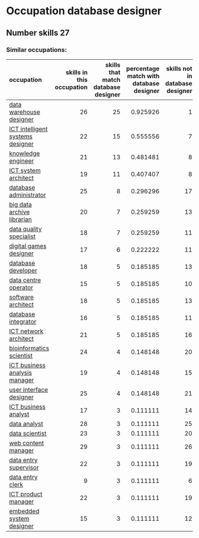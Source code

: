 # Occupation database designer
## Number skills 27
### Similar occupations:
| occupation                                                              |   skills in this occupation |   skills that match database designer |   percentage match with database designer |   skills not in database designer |
|:------------------------------------------------------------------------|----------------------------:|--------------------------------------:|------------------------------------------:|----------------------------------:|
| [data warehouse designer](data_warehouse_designer.md)                   |                          26 |                                    25 |                                  0.925926 |                                 1 |
| [ICT intelligent systems designer](ICT_intelligent_systems_designer.md) |                          22 |                                    15 |                                  0.555556 |                                 7 |
| [knowledge engineer](knowledge_engineer.md)                             |                          21 |                                    13 |                                  0.481481 |                                 8 |
| [ICT system architect](ICT_system_architect.md)                         |                          19 |                                    11 |                                  0.407407 |                                 8 |
| [database administrator](database_administrator.md)                     |                          25 |                                     8 |                                  0.296296 |                                17 |
| [big data archive librarian](big_data_archive_librarian.md)             |                          20 |                                     7 |                                  0.259259 |                                13 |
| [data quality specialist](data_quality_specialist.md)                   |                          18 |                                     7 |                                  0.259259 |                                11 |
| [digital games designer](digital_games_designer.md)                     |                          17 |                                     6 |                                  0.222222 |                                11 |
| [database developer](database_developer.md)                             |                          18 |                                     5 |                                  0.185185 |                                13 |
| [data centre operator](data_centre_operator.md)                         |                          15 |                                     5 |                                  0.185185 |                                10 |
| [software architect](software_architect.md)                             |                          18 |                                     5 |                                  0.185185 |                                13 |
| [database integrator](database_integrator.md)                           |                          16 |                                     5 |                                  0.185185 |                                11 |
| [ICT network architect](ICT_network_architect.md)                       |                          21 |                                     5 |                                  0.185185 |                                16 |
| [bioinformatics scientist](bioinformatics_scientist.md)                 |                          24 |                                     4 |                                  0.148148 |                                20 |
| [ICT business analysis manager](ICT_business_analysis_manager.md)       |                          19 |                                     4 |                                  0.148148 |                                15 |
| [user interface designer](user_interface_designer.md)                   |                          25 |                                     4 |                                  0.148148 |                                21 |
| [ICT business analyst](ICT_business_analyst.md)                         |                          17 |                                     3 |                                  0.111111 |                                14 |
| [data analyst](data_analyst.md)                                         |                          28 |                                     3 |                                  0.111111 |                                25 |
| [data scientist](data_scientist.md)                                     |                          23 |                                     3 |                                  0.111111 |                                20 |
| [web content manager](web_content_manager.md)                           |                          29 |                                     3 |                                  0.111111 |                                26 |
| [data entry supervisor](data_entry_supervisor.md)                       |                          22 |                                     3 |                                  0.111111 |                                19 |
| [data entry clerk](data_entry_clerk.md)                                 |                           9 |                                     3 |                                  0.111111 |                                 6 |
| [ICT product manager](ICT_product_manager.md)                           |                          22 |                                     3 |                                  0.111111 |                                19 |
| [embedded system designer](embedded_system_designer.md)                 |                          15 |                                     3 |                                  0.111111 |                                12 |
